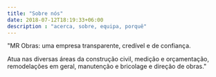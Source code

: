 ```yaml
---
title: "Sobre nós"
date: 2018-07-12T18:19:33+06:00
description : "acerca, sobre, equipa, porquê"
---
```


"MR Obras: uma empresa transparente, credível e de confiança.

Atua nas diversas áreas da construção civil, medição e orçamentação, remodelações em geral, manutenção e bricolage e direção de obras."